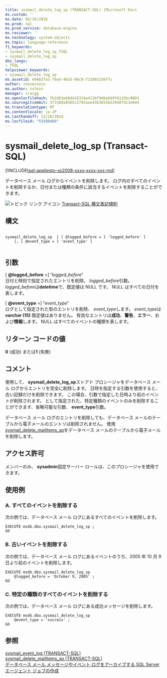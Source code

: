 ```yaml
---
title: sysmail_delete_log_sp (TRANSACT-SQL) |Microsoft Docs
ms.custom: ''
ms.date: 06/10/2016
ms.prod: sql
ms.prod_service: database-engine
ms.reviewer: ''
ms.technology: system-objects
ms.topic: language-reference
f1_keywords:
- sysmail_delete_log_sp_TSQL
- sysmail_delete_log_sp
dev_langs:
- TSQL
helpviewer_keywords:
- sysmail_delete_log_sp
ms.assetid: e94b37a1-70ad-46a5-86c0-721892156f7c
author: stevestein
ms.author: sstein
manager: craigg
ms.openlocfilehash: fb2db3e60d416324a413bf9d6eb69f6125bc00b5
ms.sourcegitcommit: 37310da0565c2792aae43b3855bd3948fd13e044
ms.translationtype: MT
ms.contentlocale: ja-JP
ms.lasthandoff: 12/18/2018
ms.locfileid: "53588460"
---
```

# <a name="sysmaildeletelogsp-transact-sql"></a>sysmail_delete_log_sp (Transact-SQL)
[!INCLUDE[tsql-appliesto-ss2008-xxxx-xxxx-xxx-md](../../includes/tsql-appliesto-ss2008-xxxx-xxxx-xxx-md.md)]

  データベース メール ログからイベントを削除します。 ログ内のすべてのイベントを削除するか、日付または種類の条件に該当するイベントを削除することができます。  
  
 ![トピック リンク アイコン](../../database-engine/configure-windows/media/topic-link.gif "トピック リンク アイコン") [Transact-SQL 構文表記規則](../../t-sql/language-elements/transact-sql-syntax-conventions-transact-sql.md)  
  
## <a name="syntax"></a>構文  
  
```  
  
sysmail_delete_log_sp  [ [ @logged_before = ] 'logged_before' ]  
    [, [ @event_type = ] 'event_type' ]  
  
```  
  
## <a name="arguments"></a>引数  
 [ **@logged_before** =] **'**_logged_before_**'**  
 日付と時刻で指定されたエントリを削除、 *logged_before*引数。 *logged_before*は**datetime**で、既定値は NULL です。 NULL はすべての日付を表します。  
  
 [ **@event_type** =] **'**_event_type_**'**  
 ログとして指定された型のエントリを削除、 *event_type*します。 *event_type*は**varchar (15)** 既定値はありません。 有効なエントリは**成功**、**警告**、**エラー**、および**情報**します。 NULL はすべてのイベントの種類を表します。  
  
## <a name="return-code-values"></a>リターン コードの値  
 **0** (成功) または**1** (失敗)  
  
## <a name="remarks"></a>コメント  
 使用して、 **sysmail_delete_log_sp**ストアド プロシージャをデータベース メール ログからエントリを完全に削除します。 日時を指定する引数を使用すると、古い記録だけを削除できます。 この場合、引数で指定した日時より前のイベントが削除されます。 として指定された、特定種類のイベントのみを削除することができます、省略可能な引数、 **event_type**引数。  
  
 データベース メール ログのエントリを削除しても、データベース メールのテーブルから電子メールのエントリは削除されません。 使用[sysmail_delete_mailitems_sp](../../relational-databases/system-stored-procedures/sysmail-delete-mailitems-sp-transact-sql.md)をデータベース メールのテーブルから電子メールを削除します。  
  
## <a name="permissions"></a>アクセス許可  
 メンバーのみ、 **sysadmin**固定サーバー ロールは、このプロシージャを使用できます。  
  
## <a name="examples"></a>使用例  
  
### <a name="a-deleting-all-events"></a>A. すべてのイベントを削除する  
 次の例では、データベース メール ログにあるすべてのイベントを削除します。  
  
```  
EXECUTE msdb.dbo.sysmail_delete_log_sp ;  
GO  
```  
  
### <a name="b-deleting-the-oldest-events"></a>B. 古いイベントを削除する  
 次の例では、データベース メール ログにあるイベントのうち、2005 年 10 月 9 日より前のイベントを削除します。  
  
```  
EXECUTE msdb.dbo.sysmail_delete_log_sp  
    @logged_before = 'October 9, 2005' ;  
GO  
```  
  
### <a name="c-deleting-all-events-of-a-certain-type"></a>C. 特定の種類のすべてのイベントを削除する  
 次の例では、データベース メール ログにある成功メッセージを削除します。  
  
```  
EXECUTE msdb.dbo.sysmail_delete_log_sp  
    @event_type = 'success' ;  
GO  
```  
  
## <a name="see-also"></a>参照  
 [sysmail_event_log &#40;TRANSACT-SQL&#41;](../../relational-databases/system-catalog-views/sysmail-event-log-transact-sql.md)   
 [sysmail_delete_mailitems_sp &#40;TRANSACT-SQL&#41;](../../relational-databases/system-stored-procedures/sysmail-delete-mailitems-sp-transact-sql.md)   
 [データベース メール メッセージやイベント ログをアーカイブする SQL Server エージェント ジョブの作成](../../relational-databases/database-mail/create-a-sql-server-agent-job-to-archive-database-mail-messages-and-event-logs.md)  
  
  
